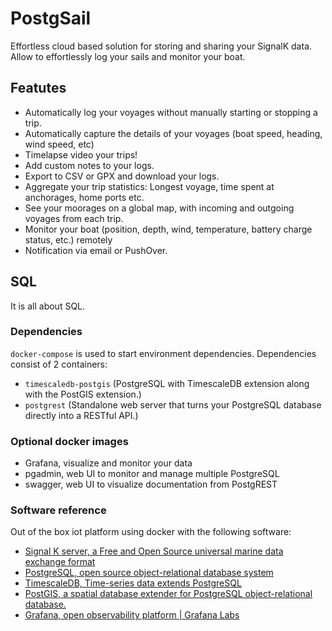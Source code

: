 # PostgSail
Effortless cloud based solution for storing and sharing your SignalK data. Allow to effortlessly log your sails and monitor your boat. 

## Featutes
- Automatically log your voyages without manually starting or stopping a trip.
- Automatically capture the details of your voyages (boat speed, heading, wind speed, etc)
- Timelapse video your trips!
- Add custom notes to your logs.
- Export to CSV or GPX and download your logs.
- Aggregate your trip statistics: Longest voyage, time spent at anchorages, home ports etc.
- See your moorages on a global map, with incoming and outgoing voyages from each trip.
- Monitor your boat (position, depth, wind, temperature, battery charge status, etc.) remotely
- Notification via email or PushOver.

## SQL
It is all about SQL.

### Dependencies

`docker-compose` is used to start environment dependencies. Dependencies consist of 2 containers:

- `timescaledb-postgis` (PostgreSQL with TimescaleDB extension along with the PostGIS extension.)
- `postgrest` (Standalone web server that turns your PostgreSQL database directly into a RESTful API.)

### Optional docker images
- Grafana, visualize and monitor your data
- pgadmin, web UI to monitor and manage multiple PostgreSQL
- swagger, web UI to visualize documentation from PostgREST

### Software reference
Out of the box iot platform using docker with the following software:
- [Signal K server, a Free and Open Source universal marine data exchange format](https://signalk.org)
- [PostgreSQL, open source object-relational database system](https://postgresql.org)
- [TimescaleDB, Time-series data extends PostgreSQL](https://www.timescale.com)
- [PostGIS, a spatial database extender for PostgreSQL object-relational database.](https://postgis.net/)
- [Grafana, open observability platform | Grafana Labs](https://grafana.com)
